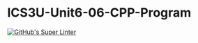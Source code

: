 # ICS3U-Unit6-06-CPP-Program

[![GitHub's Super Linter](https://github.com/Igor-Zhelezniak-1/ICS3U-Unit6-06-CPP-Program/workflows/GitHub's%20Super%20Linter/badge.svg)](https://github.com/Igor-Zhelezniak-1/ICS3U-Unit6-06-CPP-Program/actions)
